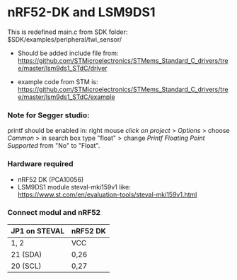 # nRF52-DK and LSM9DS1

This is redefined main.c from SDK folder: $SDK/examples/peripheral/twi_sensor/


* Should be added include file from: https://github.com/STMicroelectronics/STMems_Standard_C_drivers/tree/master/lsm9ds1_STdC/driver


* example code from STM is: https://github.com/STMicroelectronics/STMems_Standard_C_drivers/tree/master/lsm9ds1_STdC/example

### Note for Segger studio: 

printf should be enabled in: right mouse *click on project* > *Options* > choose *Common* > in search box type "float" > change *Printf Floating Point Supported* from "No" to "Float".

### Hardware required
* nRF52 DK (PCA10056)
* LSM9DS1 module steval-mki159v1 like: https://www.st.com/en/evaluation-tools/steval-mki159v1.html

### Connect modul and nRF52
|JP1 on STEVAL   |  nRF52 DK|
|-------------   |------------|
|1, 2|            VCC  |
|21 (SDA) |       0,26  |
|20 (SCL) |       0,27  |

